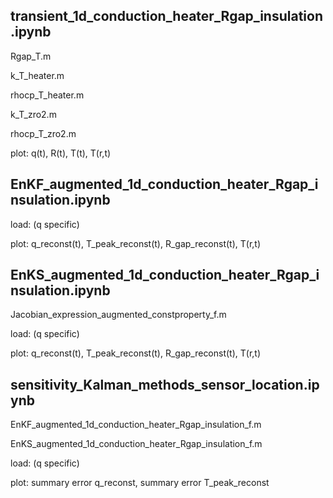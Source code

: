 ## transient_1d_conduction_heater_Rgap_insulation.ipynb
 Rgap_T.m
 
 k_T_heater.m
 
 rhocp_T_heater.m
 
 k_T_zro2.m
 
 rhocp_T_zro2.m
 
plot: q(t), R(t), T(t), T(r,t)

## EnKF_augmented_1d_conduction_heater_Rgap_insulation.ipynb
load: (q specific)

plot: q_reconst(t), T_peak_reconst(t), R_gap_reconst(t), T(r,t)

## EnKS_augmented_1d_conduction_heater_Rgap_insulation.ipynb
 Jacobian_expression_augmented_constproperty_f.m
  
load: (q specific)

plot: q_reconst(t), T_peak_reconst(t), R_gap_reconst(t), T(r,t)

## sensitivity_Kalman_methods_sensor_location.ipynb
 EnKF_augmented_1d_conduction_heater_Rgap_insulation_f.m
 
 EnKS_augmented_1d_conduction_heater_Rgap_insulation_f.m
 
load: (q specific)

plot: summary error q_reconst, summary error T_peak_reconst

